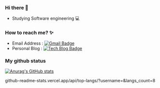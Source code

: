 ### Hi there 👋
 - Studying Software engineering :computer:


### How to reach me? :sparkles:
 - Email Address : [![Gmail Badge](https://img.shields.io/badge/Gmail-d14836?style=flat-square&logo=Gmail&logoColor=white&link=mailto:brightdev.bs@gmail.com)](mailto:fomagran6@gmail.com)
 - Personal Blog : [![Tech Blog Badge](http://img.shields.io/badge/-Tech%20blog-black?style=flat-square&logo=Bloglovin&link=https://brightmango.tistory.com/)](https://brightmango.tistory.com/)


### My github status 
[![Anurag's GitHub stats](https://github-readme-stats.vercel.app/api?username=brightdev-bs)](https://github.com/anuraghazra/github-readme-stats)

github-readme-stats.vercel.app/api/top-langs/?username=&langs_count=8


